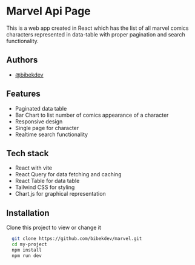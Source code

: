 # Marvel Api Page

This is a web app created in React which has the list of all marvel comics characters represented in data-table with proper pagination and search functionality.

## Authors

- [@bibekdev](https://www.github.com/bibekdev)

## Features

- Paginated data table
- Bar Chart to list number of comics appearance of a character
- Responsive design
- Single page for character
- Realtime search functionality

## Tech stack

- React with vite
- React Query for data fetching and caching
- React Table for data table
- Tailwind CSS for styling
- Chart.js for graphical representation

## Installation

Clone this project to view or change it

```bash
  git clone https://github.com/bibekdev/marvel.git
  cd my-project
  npm install
  npm run dev
```
